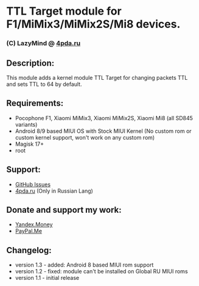 # TTL Target module for F1/MiMix3/MiMix2S/Mi8 devices.
### (C) LazyMind @ [4pda.ru](https://4pda.ru/forum/index.php?showuser=179343)

## Description:
This module adds a kernel module TTL Target for changing packets TTL and sets TTL to 64 by default.

## Requirements:
 - Pocophone F1, Xiaomi MiMix3, Xiaomi MiMix2S, Xiaomi Mi8 (all SD845 variants)
 - Android 8/9 based MIUI OS with Stock MIUI Kernel (No custom rom or custom kernel support, won't work on any custom rom)
 - Magisk 17+
 - root
 
 ## Support:
 - [GitHub Issues](https://github.com/Magisk-Modules-Repo/ttlfix_f1mi8/issues)
 - [4pda.ru](https://4pda.ru/forum/index.php?s=&showtopic=912822&view=findpost&p=80932000) (Only in Russian Lang)

## Donate and support my work:
 - [Yandex.Money](https://yasobe.ru/na/lazymind)
 - [PayPal.Me](https://www.paypal.me/LazyMind)

## Changelog:
 - version 1.3 - added: Android 8 based MIUI rom support
 - version 1.2 - fixed: module can't be installed on Global RU MIUI roms
 - version 1.1 - initial release
